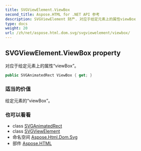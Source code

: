 ```yaml
---
title: SVGViewElement.ViewBox
second_title: Aspose.HTML for .NET API 参考
description: SVGViewElement 财产. 对应于给定元素上的属性viewBox
type: docs
weight: 20
url: /zh/net/aspose.html.dom.svg/svgviewelement/viewbox/
---
```

## SVGViewElement.ViewBox property

对应于给定元素上的属性“viewBox”。

```csharp
public SVGAnimatedRect ViewBox { get; }
```

### 适当的价值

给定元素的“viewBox”。

### 也可以看看

* class [SVGAnimatedRect](../../../aspose.html.dom.svg.datatypes/svganimatedrect/)
* class [SVGViewElement](../)
* 命名空间 [Aspose.Html.Dom.Svg](../../svgviewelement/)
* 部件 [Aspose.HTML](../../../)


